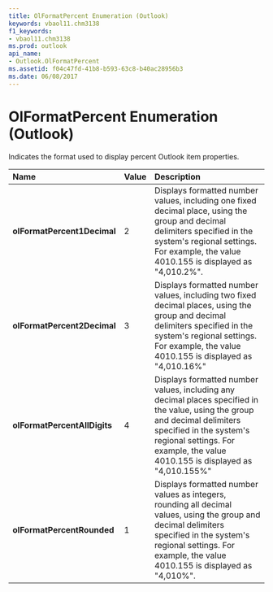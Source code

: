 ```yaml
---
title: OlFormatPercent Enumeration (Outlook)
keywords: vbaol11.chm3138
f1_keywords:
- vbaol11.chm3138
ms.prod: outlook
api_name:
- Outlook.OlFormatPercent
ms.assetid: f04c47fd-41b8-b593-63c8-b40ac28956b3
ms.date: 06/08/2017
---
```



# OlFormatPercent Enumeration (Outlook)

Indicates the format used to display percent Outlook item properties.



|**Name**|**Value**|**Description**|
|:-----|:-----|:-----|
| **olFormatPercent1Decimal**|2|Displays formatted number values, including one fixed decimal place, using the group and decimal delimiters specified in the system's regional settings. For example, the value 4010.155 is displayed as "4,010.2%".|
| **olFormatPercent2Decimal**|3|Displays formatted number values, including two fixed decimal places, using the group and decimal delimiters specified in the system's regional settings. For example, the value 4010.155 is displayed as "4,010.16%"|
| **olFormatPercentAllDigits**|4|Displays formatted number values, including any decimal places specified in the value, using the group and decimal delimiters specified in the system's regional settings. For example, the value 4010.155 is displayed as "4,010.155%"|
| **olFormatPercentRounded**|1|Displays formatted number values as integers, rounding all decimal values, using the group and decimal delimiters specified in the system's regional settings. For example, the value 4010.155 is displayed as "4,010%". |

